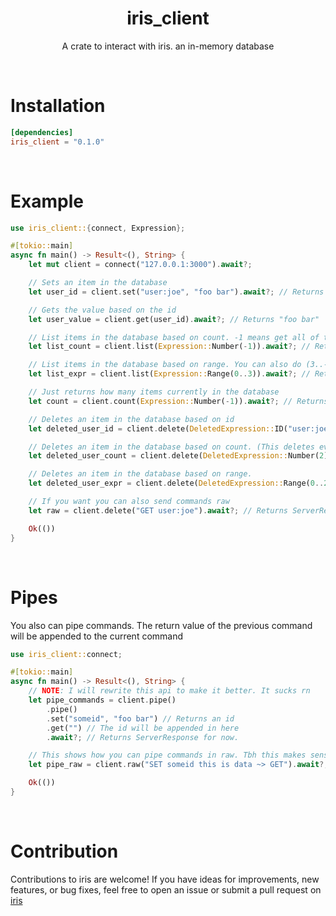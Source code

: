 <h1 align="center">iris_client</h1>
<p align="center">A crate to interact with iris. an in-memory database</p>

<br>

# Installation

```toml
[dependencies]
iris_client = "0.1.0"
```

<br>

# Example

```rust
use iris_client::{connect, Expression};

#[tokio::main]
async fn main() -> Result<(), String> {
    let mut client = connect("127.0.0.1:3000").await?;

    // Sets an item in the database
    let user_id = client.set("user:joe", "foo bar").await?; // Returns the id so "user:joe"

    // Gets the value based on the id
    let user_value = client.get(user_id).await?; // Returns "foo bar"

    // List items in the database based on count. -1 means get all of them
    let list_count = client.list(Expression::Number(-1)).await?; // Returns Vec<Item>

    // List items in the database based on range. You can also do (3..-1) to get the items from 3 up to the length of the items
    let list_expr = client.list(Expression::Range(0..3)).await?; // Returns Vec<Item>

    // Just returns how many items currently in the database
    let count = client.count(Expression::Number(-1)).await?; // Returns u32

    // Deletes an item in the database based on id
    let deleted_user_id = client.delete(DeletedExpression::ID("user:joe")).await?; // Returns Vec<Item>

    // Deletes an item in the database based on count. (This deletes every item from 0 to 2)
    let deleted_user_count = client.delete(DeletedExpression::Number(2)).await?; // Returns Vec<Item>

    // Deletes an item in the database based on range.
    let deleted_user_expr = client.delete(DeletedExpression::Range(0..2)).await?; // Returns Vec<Item>

    // If you want you can also send commands raw
    let raw = client.delete("GET user:joe").await?; // Returns ServerResponse

    Ok(())
}
```

<br>

# Pipes

You also can pipe commands. The return value of the previous command will be appended to the current command

```rust
use iris_client::connect;

#[tokio::main]
async fn main() -> Result<(), String> {
    // NOTE: I will rewrite this api to make it better. It sucks rn
    let pipe_commands = client.pipe()
        .pipe()
        .set("someid", "foo bar") // Returns an id
        .get("") // The id will be appended in here
        .await?; // Returns ServerResponse for now.

    // This shows how you can pipe commands in raw. Tbh this makes sense more than the current pipe api
    let pipe_raw = client.raw("SET someid this is data ~> GET").await?; // Returns ServerResponse

    Ok(())
}
```

<br>

# Contribution

Contributions to iris are welcome! If you have ideas for improvements, new features, or bug fixes, feel free to open an issue or submit a pull request on [iris](https://github.com/qxb3/iris)
